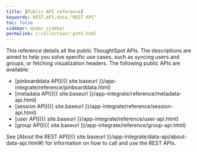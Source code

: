 ```yaml
---
title: [Public API reference]
keywords: REST,API,data,"REST API"
toc: false
sidebar: mydoc_sidebar
permalink: /:collection/:path.html
---
```

This reference details all the public ThoughtSpot APIs. The descriptions are
aimed to help you solve specific use cases, such as syncing users and groups, or
fetching visualization headers. The following public APIs are available:

- [pinboarddata API]({{ site.baseurl }}/app-integrate/reference/pinboarddata.html)
- [metadata API]({{ site.baseurl }}/app-integrate/reference/metadata-api.html)
- [session API]({{ site.baseurl }}/app-integrate/reference/session-api.html)
- [user API]({{ site.baseurl }}/app-integrate/reference/user-api.html)
- [group API]({{ site.baseurl }}/app-integrate/reference/group-api.html)

See [About the REST API]({{ site.baseurl
}}/app-integrate/data-api/about-data-api.html#) for information on how to call
and use the REST APIs.

<!-- HIDE THIS UNTIL PUBLIC AND PRIVATE APIs are separated
## Interactive Swagger rest browser

Your ThoughtSpot installation has an interactive REST browser application built
in.  You can view the Swagger content at:

`https://<instance_name>/external/swagger/#/`

You can use the instance to review API documentation and test the APIs before
using them in an application.

{% include warning.html content="The Swagger browser application reveals both
private and public APIs. You should not use the private APIs, their signature
can change without warning breaking your application." %}
-->
